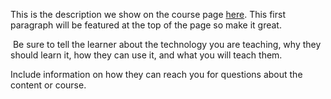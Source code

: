 This is the description we show on the course page [here](https://lab.github.com/ChloeCodesThings/public-speaking-basics-chloe). This first paragraph will be featured at the top of the page so make it great.
​

​
Be sure to tell the learner about the technology you are teaching, why they should learn it, how they can use it, and what you will teach them.
​


Include information on how they can reach you for questions about the content or course. 